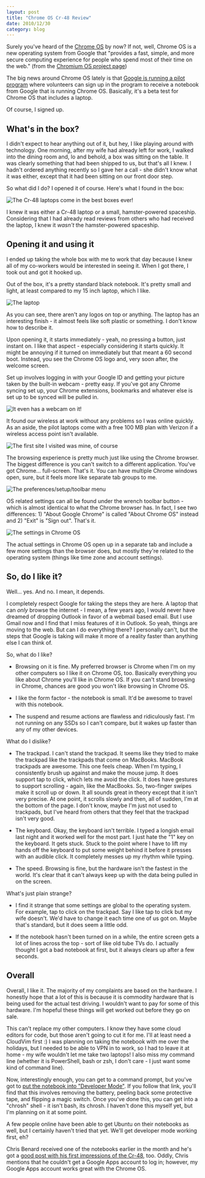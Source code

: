 ```yaml
---
layout: post
title: "Chrome OS Cr-48 Review"
date: 2010/12/30
category: blog
---
```


Surely you've heard of the [Chrome OS](http://www.google.com/chromeos/) by
now? If not, well, Chrome OS is a new operating system from Google that
"provides a fast, simple, and more secure computing experience for people who
spend most of their time on the web." (from the [Chromium OS project
page](http://www.chromium.org/chromium-os))

The big news around Chrome OS lately is that [Google is running a pilot
program](http://www.google.com/chromeos/pilot-program.html) where volunteers
can sign up in the program to receive a notebook from Google that is running
Chrome OS. Basically, it's a beta test for Chrome OS that includes a laptop.

Of course, I signed up.

## What's in the box?

I didn't expect to hear anything out of it, but hey, I like playing around
with technology. One morning, after my wife had already left for work, I
walked into the dining room and, lo and behold, a box was sitting on the
table. It was clearly something that had been shipped to us, but that's all I
knew. I hadn't ordered anything recently so I gave her a call - she didn't
know what it was either, except that it had been sitting on our front door
step.

So what did I do? I opened it of course. Here's what I found in the box:

![The Cr-48 laptops come in the best boxes ever!](https://s3.amazonaws.com/mohundro/blog/2010-12-30-Cr48-Box.jpg)

I knew it was either a Cr-48 laptop or a small, hamster-powered spaceship.
Considering that I had already read reviews from others who had received the
laptop, I knew it *wasn't* the hamster-powered spaceship.

## Opening it and using it

I ended up taking the whole box with me to work that day because I knew all of
my co-workers would be interested in seeing it. When I got there, I took out
and got it hooked up.

Out of the box, it's a pretty standard black notebook. It's pretty small and
light, at least compared to my 15 inch laptop, which I like.

![The laptop](https://s3.amazonaws.com/mohundro/blog/2010-12-30-Cr48-just-the-laptop.jpg)

As you can see, there aren't any logos on top or anything. The laptop has an
interesting finish - it almost feels like soft plastic or something. I don't
know how to describe it.

Upon opening it, it starts immediately - yeah, no pressing a button, just
instant on. I like that aspect - especially considering it starts quickly. It
might be annoying if it turned on immediately but that meant a 60 second boot.
Instead, you see the Chrome OS logo and, very soon after, the welcome screen.

Set up involves logging in with your Google ID and getting your picture taken
by the built-in webcam - pretty easy. If you've got any Chrome syncing set up,
your Chrome extensions, bookmarks and whatever else is set up to be synced
will be pulled in.

![It even has a webcam on it!](https://s3.amazonaws.com/mohundro/blog/2010-12-30-Cr48-webcam.jpg)

It found our wireless at work without any problems so I was online quickly. As
an aside, the pilot laptops come with a free 100 MB plan with Verizon if a
wireless access point isn't available.

![The first site I visited was mine, of course](https://s3.amazonaws.com/mohundro/blog/2010-12-30-Cr48-open-to-my-website.jpg)

The browsing experience is pretty much just like using the Chrome browser. The
biggest difference is you can't switch to a different application. You've got
Chrome... full-screen. That's it. You can have multiple Chrome windows open,
sure, but it feels more like separate tab groups to me.

![The preferences/setup/toolbar menu](https://s3.amazonaws.com/mohundro/blog/2010-12-30-Cr48-setup-menu.jpg)

OS related settings can all be found under the wrench toolbar button - which
is almost identical to what the Chrome browser has. In fact, I see two
differences: 1) "About Google Chrome" is called "About Chrome OS" instead and
2) "Exit" is "Sign out". That's it.

![The settings in Chrome OS](https://s3.amazonaws.com/mohundro/blog/2010-12-30-Cr48-settings.jpg)

The actual settings in Chrome OS open up in a separate tab and include a few
more settings than the browser does, but mostly they're related to the
operating system (things like time zone and account settings).

## So, do I like it?

Well... yes. And no. I mean, it depends.

I completely respect Google for taking the steps they are here. A laptop that
can *only* browse the internet - I mean, a few years ago, I would never have
dreamed of dropping Outlook in favor of a webmail based email. But I use Gmail
now and I find that I miss features of it in Outlook. So yeah, things are
moving to the web. But can I do everything there? I personally can't, but the
steps that Google is taking will make it more of a reality faster than
anything else I can think of.

So, what do I like? 

- Browsing on it is fine. My preferred browser is Chrome when I'm on my other
  computers so I like it on Chrome OS, too. Basically everything you like
  about Chrome you'll like in Chrome OS. If you can't stand browsing in
  Chrome, chances are good you won't like browsing in Chrome OS.

- I like the form factor - the notebook is small. It'd be awesome to travel
  with this notebook.

- The suspend and resume actions are flawless and ridiculously fast. I'm not
  running on any SSDs so I can't compare, but it wakes up faster than any of
  my other devices.

What do I dislike?

- The trackpad. I can't stand the trackpad. It seems like they tried to make
  the trackpad like the trackpads that come on MacBooks. MacBook trackpads are
  awesome. This one feels cheap. When I'm typing, I consistently brush up
  against and make the mouse jump. It does support tap to click, which lets me
  avoid the click. It does have gestures to support scrolling - again, like
  the MacBooks. So, two-finger swipes make it scroll up or down. It all sounds
  great in theory except that it isn't very precise. At one point, it scrolls
  slowly and then, all of sudden, I'm at the bottom of the page. I don't know,
  maybe I'm just not used to trackpads, but I've heard from others that they
  feel that the trackpad isn't very good.

- The keyboard. Okay, the keyboard isn't terrible. I typed a longish email
  last night and it worked well for the most part. I just hate the "1" key on
  the keyboard. It gets stuck. Stuck to the point where I have to lift my
  hands off the keyboard to put some weight behind it before it presses with
  an audible click. It completely messes up my rhythm while typing.

- The speed. Browsing is fine, but the hardware isn't the fastest in the
  world. It's clear that it can't always keep up with the data being pulled in
  on the screen.

What's just plain strange?

- I find it strange that some settings are global to the operating system. For
  example, tap to click on the trackpad. Say I like tap to click but my wife
  doesn't. We'd have to change it each time one of us got on. Maybe that's
  standard, but it does seem a little odd.

- If the notebook hasn't been turned on in a while, the entire screen gets a
  lot of lines across the top - sort of like old tube TVs do. I actually
  thought I got a bad notebook at first, but it always clears up after a few
  seconds.

## Overall

Overall, I like it. The majority of my complaints are based on the hardware. I
honestly hope that a lot of this is because it is commodity hardware that is
being used for the actual test driving. I wouldn't want to pay for some of this
hardware. I'm hopeful these things will get worked out before they go on sale.

This can't replace my other computers. I know they have some cloud editors for
code, but those aren't going to cut it for me. I'll at least need a CloudVim
first :) I was planning on taking the notebook with me over the holidays, but
I needed to be able to VPN in to work, so I had to leave it at home - my wife
wouldn't let me take two laptops!  I also miss my command line (whether it is
PowerShell, bash or zsh, I don't care - I just want some kind of command
line).

Now, interestingly enough, you can get to a command prompt, but you've got to
[put the notebook into "Developer
Mode"](http://www.chromium.org/chromium-os/developer-information-for-chrome-os-devices/cr-48-chrome-notebook-developer-information).
If you follow that link, you'll find that this involves removing the battery,
peeling back some protective tape, and flipping a magic switch. Once you've
done this, you can get into a "chrosh" shell - it isn't bash, its chrosh. I
haven't done this myself yet, but I'm planning on it at some point.

A few people online have been able to get Ubuntu on their notebooks as well,
but I certainly haven't tried that yet. We'll get developer mode working
first, eh?

Chris Benard received one of the notebooks earlier in the month and he's got a
[good post with his first impressions of the
Cr-48](http://chrisbenard.net/2010/12/11/first-impressions-with-google%E2%80%99s-cr-48-chrome-os-netbook/),
too. Oddly, Chris mentions that he couldn't get a Google Apps account to log
in; however, my Google Apps account works great with the Chrome OS.
